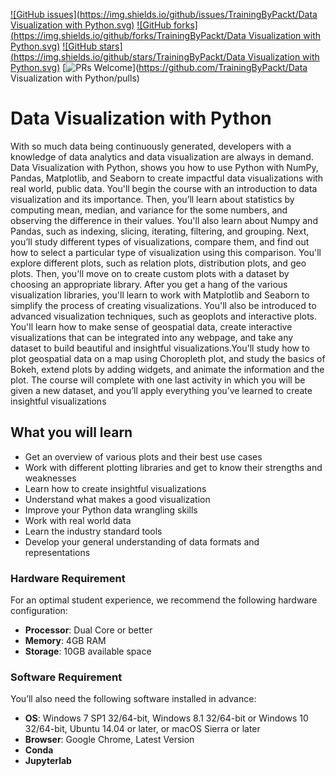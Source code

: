 [![GitHub issues](https://img.shields.io/github/issues/TrainingByPackt/Data Visualization with Python.svg)](https://github.com/TrainingByPackt/Java-Fundamentals/issues)
[![GitHub forks](https://img.shields.io/github/forks/TrainingByPackt/Data Visualization with Python.svg)](https://github.com/TrainingByPackt/Java-Fundamentals/network)
[![GitHub stars](https://img.shields.io/github/stars/TrainingByPackt/Data Visualization with Python.svg)](https://github.com/TrainingByPackt/Java-Fundamentals/stargazers)
[![PRs Welcome](https://img.shields.io/badge/PRs-welcome-brightgreen.svg)](https://github.com/TrainingByPackt/Data Visualization with Python/pulls)

# Data Visualization with Python
With so much data being continuously generated, developers with a knowledge of data analytics and data visualization are always in demand. Data Visualization with Python, shows you how to use Python with NumPy, Pandas, Matplotlib, and Seaborn to create impactful data visualizations with real world, public data. 
You'll begin the course with an introduction to data visualization and its importance. Then, you’ll learn about statistics by computing mean, median, and variance for the some numbers, and observing the difference in their values. You'll also learn about Numpy and Pandas, such as indexing, slicing, iterating, filtering, and grouping. Next, you’ll study different types of visualizations, compare them, and find out how to select a particular type of visualization using this comparison. You'll explore different plots, such as relation plots, distribution plots, and geo plots. Then, you'll move on to create custom plots with a dataset by choosing an appropriate library. After you get a hang of the various visualization libraries, you'll learn to work with Matplotlib and Seaborn to simplify the process of creating visualizations. You'll also be introduced to advanced visualization techniques, such as geoplots and interactive plots. You'll learn how to make sense of geospatial data, create interactive visualizations that can be integrated into any webpage, and take any dataset to build beautiful and insightful visualizations.You'll study how to plot geospatial data on a map using Choropleth plot, and study the basics of Bokeh, extend plots by adding widgets, and animate the information and the plot.
The course will complete with one last activity in which you will be given a new dataset, and you’ll apply everything you’ve learned to create insightful visualizations

## What you will learn
* Get an overview of various plots and their best use cases
* Work with different plotting libraries and get to know their strengths and weaknesses
* Learn how to create insightful visualizations
* Understand what makes a good visualization
* Improve your Python data wrangling skills
* Work with real world data
* Learn the industry standard tools
* Develop your general understanding of data formats and representations 

### Hardware Requirement
For an optimal student experience, we recommend the following hardware configuration:
* **Processor**: Dual Core or better
* **Memory**: 4GB RAM
* **Storage**: 10GB available space

### Software Requirement
You’ll also need the following software installed in advance:
* **OS**: Windows 7 SP1 32/64-bit, Windows 8.1 32/64-bit or Windows 10 32/64-bit, Ubuntu 14.04 or later, or macOS Sierra or later
* **Browser**: Google Chrome, Latest Version
* **Conda**
* **Jupyterlab**
